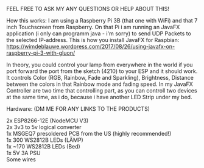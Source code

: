 FEEL FREE TO ASK MY ANY QUESTIONS OR HELP ABOUT THIS!

How this works:
I am using a Raspberry Pi 3B (that one with WiFi) and that 7 inch Touchscreen from Raspberry.
On that Pi i am running an JavaFX application (i only can programm java - i'm sorry) to send UDP Packets to the selected IP-address.
This is how you install JavaFX for Raspbian: https://wimdeblauwe.wordpress.com/2017/08/26/using-javafx-on-raspberry-pi-3-with-gluon/

In theory, you could control your lamp from everywhere in the world if you port forward the port from the sketch (4210) to your ESP and it should work.
It controls Color (RGB, Rainbow, Fade and Sparkling), Brightness, Distance between the colors in that Rainbow mode and fading speed.
In my JavaFX Controller are two time that controlling part, as you can controll two devices at the same time, as i do, because i have another LED Strip under my bed.

Hardware: (DM ME FOR ANY LINKS TO THE PRODUCTS)

2x ESP8266-12E (NodeMCU V3)   
2x 3v3 to 5v logical converter    
1x MSGEQ7 presoldered PCB from the US (highly recommended!)     
1x 300 WS2812B LEDs (LÄMP)      
1x ~170 WS2812B LEDs (Bed)      
1x 5V 3A PSU      
Some wires      
